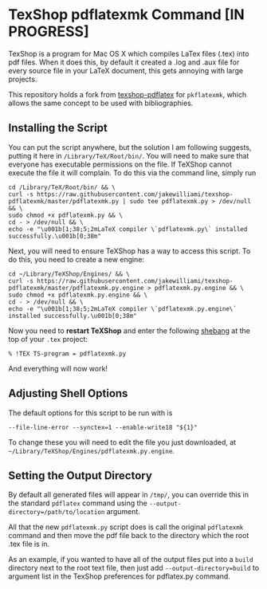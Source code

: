 TexShop pdflatexmk Command [IN PROGRESS]
========================

TexShop is a program for Mac OS X which compiles LaTex files (.tex) into pdf files. When it does this, by default it created a .log and .aux file for every source file in your LaTeX document, this gets annoying with large projects.

This repository holds a fork from [texshop-pdflatex](https://github.com/marcuswhybrow/texshop-pdflatex) for `pkflatexmk`, which allows the same concept to be used with bibliographies.

Installing the Script
---------------------

You can put the script anywhere, but the solution I am following suggests, putting it here in `/Library/TeX/Root/bin/`.  You will need to make sure that everyone has executable permissions on the file. If TeXShop cannot execute the file it will complain.  To do this via the command line, simply run
```
cd /Library/TeX/Root/bin/ && \
curl -s https://raw.githubusercontent.com/jakewilliami/texshop-pdflatexmk/master/pdflatexmk.py | sudo tee pdflatexmk.py > /dev/null && \
sudo chmod +x pdflatexmk.py && \
cd - > /dev/null && \
echo -e "\u001b[1;38;5;2mLaTeX compiler \`pdflatexmk.py\` installed successfully.\u001b[0;38m"
```
Next, you will need to ensure TeXShop has a way to access this script.  To do this, you need to create a new engine:
```
cd ~/Library/TeXShop/Engines/ && \
curl -s https://raw.githubusercontent.com/jakewilliami/texshop-pdflatexmk/master/pdflatexmk.py.engine > pdflatexmk.py.engine && \
sudo chmod +x pdflatexmk.py.engine && \
cd - > /dev/null && \
echo -e "\u001b[1;38;5;2mLaTeX compiler \`pdflatexmk.py.engine\` installed successfully.\u001b[0;38m"
```

Now you need to **restart TeXShop** and enter the following [shebang](https://www.wikiwand.com/en/Shebang_(Unix)) at the top of your `.tex` project:
```
% !TEX TS-program = pdflatexmk.py
```

And everything will now work!  


Adjusting Shell Options
-----------------------

The default options for this script to be run with is
```
--file-line-error --synctex=1 --enable-write18 "${1}"
```
To change these you will need to edit the file you just downloaded, at `~/Library/TeXShop/Engines/pdflatexmk.py.engine`.


Setting the Output Directory
----------------------------

By default all generated files will appear in `/tmp/`, you can override this in the standard `pdflatex` command using the `--output-directory=/path/to/location` argument.

All that the new `pdflatexmk.py` script does is call the original `pdflatexmk` command and then move the pdf file back to the directory which the root .tex file is in.

As an example, if you wanted to have all of the output files put into a `build` directory next to the root text file, then just add `--output-directory=build` to argument list in the TexShop preferences for pdflatex.py command.
